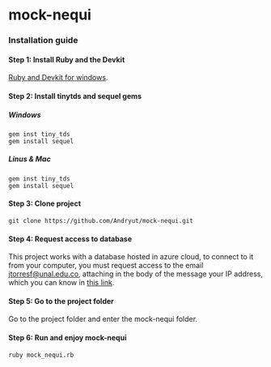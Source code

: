 # mock-nequi
### Installation guide

#### Step 1: Install Ruby and the Devkit
[Ruby and Devkit for windows](https://rubyinstaller.org/downloads/).

#### Step 2: Install tinytds and sequel gems
##### Windows
  ```
  gem inst tiny_tds 
  gem install sequel
  ```
##### Linus & Mac
  ```
  gem inst tiny_tds 
  gem install sequel
  ```
#### Step 3: Clone project
```
git clone https://github.com/Andryut/mock-nequi.git
```

#### Step 4: Request access to database
This project works with a database hosted in azure cloud, to connect to it from your computer, you must request access to the email jtorresf@unal.edu.co, attaching in the body of the message your IP address, which you can know in [this link](http://www.cualesmiip.com/).

#### Step 5: Go to the project folder
Go to the project folder and enter the mock-nequi folder.

#### Step 6: Run and enjoy mock-nequi
```
ruby mock_nequi.rb
```
